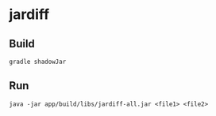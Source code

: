 # jardiff

## Build

```
gradle shadowJar
```

## Run

```
java -jar app/build/libs/jardiff-all.jar <file1> <file2>
```

